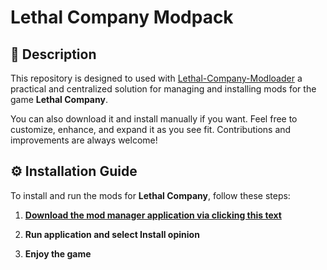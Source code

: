 # Lethal Company Modpack

## 📄 **Description**

This repository is designed to used with [Lethal-Company-Modloader](https://github.com/furkanaliunal/Lethal-Company-Modloader) a practical and centralized solution for managing and installing mods for the game **Lethal Company**. 

You can also download it and install manually if you want. Feel free to customize, enhance, and expand it as you see fit. Contributions and improvements are always welcome!



## ⚙️ **Installation Guide**

To install and run the mods for **Lethal Company**, follow these steps:

1. **[Download the mod manager application via clicking this text](https://github.com/furkanaliunal/Lethal-Company-Modloader/releases/tag/Release-0.1)**

2. **Run application and select Install opinion**

3. **Enjoy the game**